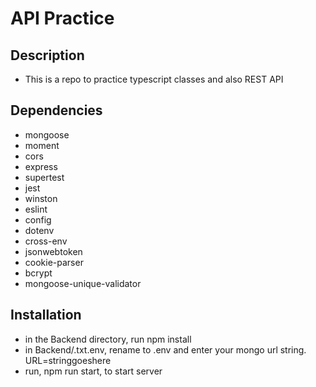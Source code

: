 # API Practice

## Description
* This is a repo to practice typescript classes and also REST API 

## Dependencies
* mongoose
* moment
* cors
* express
* supertest
* jest
* winston
* eslint
* config
* dotenv
* cross-env
* jsonwebtoken
* cookie-parser
* bcrypt
* mongoose-unique-validator


## Installation
* in the Backend directory, run npm install
* in Backend/.txt.env, rename to .env and enter your mongo url string. URL=stringgoeshere
* run, npm run start, to start server
